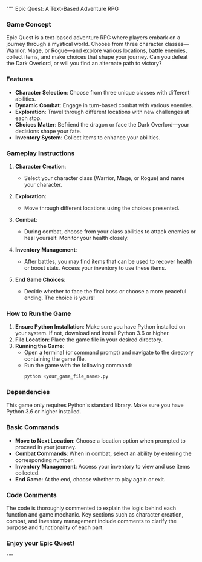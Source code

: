 """
Epic Quest: A Text-Based Adventure RPG

### Game Concept
Epic Quest is a text-based adventure RPG where players embark on a journey through a mystical world. 
Choose from three character classes—Warrior, Mage, or Rogue—and explore various locations, battle enemies, 
collect items, and make choices that shape your journey. Can you defeat the Dark Overlord, or will you find an alternate path to victory?

### Features
- **Character Selection**: Choose from three unique classes with different abilities.
- **Dynamic Combat**: Engage in turn-based combat with various enemies.
- **Exploration**: Travel through different locations with new challenges at each stop.
- **Choices Matter**: Befriend the dragon or face the Dark Overlord—your decisions shape your fate.
- **Inventory System**: Collect items to enhance your abilities.

### Gameplay Instructions
1. **Character Creation**:
   - Select your character class (Warrior, Mage, or Rogue) and name your character.
   
2. **Exploration**:
   - Move through different locations using the choices presented.

3. **Combat**:
   - During combat, choose from your class abilities to attack enemies or heal yourself. Monitor your health closely.

4. **Inventory Management**:
   - After battles, you may find items that can be used to recover health or boost stats. Access your inventory to use these items.

5. **End Game Choices**:
   - Decide whether to face the final boss or choose a more peaceful ending. The choice is yours!

### How to Run the Game
1. **Ensure Python Installation**: Make sure you have Python installed on your system. If not, download and install Python 3.6 or higher.
2. **File Location**: Place the game file in your desired directory.
3. **Running the Game**:
   - Open a terminal (or command prompt) and navigate to the directory containing the game file.
   - Run the game with the following command:
     ```bash
     python <your_game_file_name>.py
     ```

### Dependencies
This game only requires Python's standard library. Make sure you have Python 3.6 or higher installed.

### Basic Commands
- **Move to Next Location**: Choose a location option when prompted to proceed in your journey.
- **Combat Commands**: When in combat, select an ability by entering the corresponding number.
- **Inventory Management**: Access your inventory to view and use items collected.
- **End Game**: At the end, choose whether to play again or exit.

### Code Comments
The code is thoroughly commented to explain the logic behind each function and game mechanic. Key sections such as character creation, combat, and inventory management include comments to clarify the purpose and functionality of each part.

### Enjoy your Epic Quest!
"""
